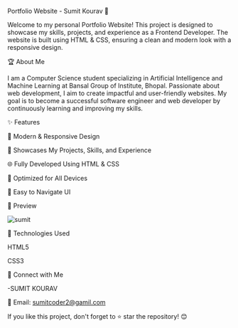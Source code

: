 Portfolio Website - Sumit Kourav 🚀

Welcome to my personal Portfolio Website! This project is designed to showcase my skills, projects, and experience as a Frontend Developer. The website is built using HTML & CSS, ensuring a clean and modern look with a responsive design.

🏆 About Me

I am a Computer Science student specializing in Artificial Intelligence and Machine Learning at Bansal Group of Institute, Bhopal. Passionate about web development, I aim to create impactful and user-friendly websites. My goal is to become a successful software engineer and web developer by continuously learning and improving my skills.

✨ Features

🎨 Modern & Responsive Design

📂 Showcases My Projects, Skills, and Experience

🌐 Fully Developed Using HTML & CSS

📱 Optimized for All Devices

🚀 Easy to Navigate UI

📸 Preview

![sumit](https://github.com/user-attachments/assets/926ea287-e826-49b0-9847-62d8a8671af1)


📂 Technologies Used

HTML5

CSS3



🤝 Connect with Me

-SUMIT KOURAV

📧 Email: sumitcoder2@gamil.com

If you like this project, don't forget to ⭐ star the repository! 😊
